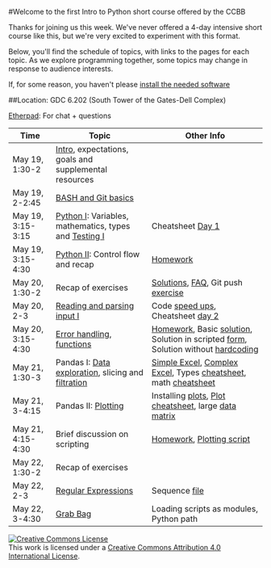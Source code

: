 #Welcome to the first Intro to Python short course offered by the CCBB

Thanks for joining us this week. We've never offered a 4-day intensive short course like this, but we're very excited to experiment with this format.

Below, you'll find the schedule of topics, with links to the pages for each topic. As we explore programming together, some topics may change in response to audience interests.

If, for some reason, you haven't please [install the needed software](hhttps://github.com/wrightaprilm/ccbb_pythonspring2014/blob/master/install.md)

##Location: GDC 6.202 (South Tower of the Gates-Dell Complex)

[Etherpad](https://etherpad.mozilla.org/H7ATPfwhrE): For chat + questions

|Time| Topic | Other Info | 
|-----|-----|-----|
|May 19, 1:30-2	| [Intro](https://github.com/wrightaprilm/ccbb_pythonspring2014/blob/master/intro.md), expectations, goals and supplemental resources	||	
|May 19, 2-2:45	| [BASH and Git basics](https://github.com/wrightaprilm/ccbb_pythonspring2014/blob/master/basics.md) | |	
|May 19, 3:15-3:15 | [Python I](https://github.com/wrightaprilm/ccbb_pythonspring2014/blob/master/python1.md): Variables, mathematics, types and [Testing I](https://github.com/wrightaprilm/ccbb_pythonspring2014/blob/master/testing.md) | Cheatsheet [Day 1](https://github.com/wrightaprilm/ccbb_pythonspring2014/blob/master/cheatsheet_day1.md)|
|May 19, 3:15-4:30 | [Python II](https://github.com/wrightaprilm/ccbb_pythonspring2014/blob/master/python2.md): Control flow and recap	| [Homework](https://github.com/wrightaprilm/ccbb_pythonspring2014/blob/master/homeworkmay19.md)|
|May 20, 1:30-2	| Recap of exercises | [Solutions](https://github.com/wrightaprilm/ccbb_pythonspring2014/blob/master/solutionMay19.md), [FAQ](https://github.com/wrightaprilm/ccbb_pythonspring2014/blob/master/FAQMay19.md), Git push [exercise](https://github.com/wrightaprilm/ccbb_pythonspring2014/blob/master/git_push.md) |
|May 20, 2-3 | [Reading and parsing input I](https://github.com/wrightaprilm/ccbb_pythonspring2014/blob/master/python3.md) |Code [speed ups](https://github.com/wrightaprilm/ccbb_pythonspring2014/blob/master/speed_ups.md), Cheatsheet [day 2](https://github.com/wrightaprilm/ccbb_pythonspring2014/blob/master/cheatsheet_day2.md) |
|May 20, 3:15-4:30 | [Error handling](https://github.com/wrightaprilm/ccbb_pythonspring2014/blob/master/exceptions.md), [functions](https://github.com/wrightaprilm/ccbb_pythonspring2014/blob/master/functions.md) | [Homework](https://github.com/wrightaprilm/ccbb_pythonspring2014/blob/master/homework_may20.md), Basic [solution](https://github.com/wrightaprilm/ccbb_pythonspring2014/blob/master/solutionMay20.md), Solution in scripted [form](https://github.com/wrightaprilm/ccbb_pythonspring2014/blob/master/solutionMay20.py), Solution without [hardcoding](https://github.com/wrightaprilm/ccbb_pythonspring2014/blob/master/solutionmay20_noHC.py) |
|May 21, 1:30-3 | Pandas I: [Data exploration](https://github.com/wrightaprilm/ccbb_pythonspring2014/blob/master/intro_pandas.md), slicing and [filtration](https://github.com/wrightaprilm/ccbb_pythonspring2014/blob/master/missing_data.md) | [Simple Excel](https://github.com/wrightaprilm/ccbb_pythonspring2014/blob/master/sites_simple.xlsx), [Complex Excel](https://github.com/wrightaprilm/ccbb_pythonspring2014/blob/master/sites_complicated.xlsx), Types [cheatsheet](https://github.com/wrightaprilm/ccbb_pythonspring2014/blob/master/types.md), math [cheatsheet](https://github.com/wrightaprilm/ccbb_pythonspring2014/blob/master/math.md)|
|May 21, 3-4:15 | Pandas II: [Plotting](https://github.com/wrightaprilm/ccbb_pythonspring2014/blob/master/plotting.md) |Installing [plots](https://github.com/wrightaprilm/ccbb_pythonspring2014/blob/master/install_ggplot.md), [Plot cheatsheet](https://github.com/wrightaprilm/ccbb_pythonspring2014/blob/master/plot_cheatsheet.md), large [data matrix](https://github.com/wrightaprilm/ccbb_pythonspring2014/blob/master/big_matrix.csv) |
|May 21, 4:15-4:30 | Brief discussion on scripting | [Homework](https://github.com/wrightaprilm/ccbb_pythonspring2014/blob/master/homeworkmay21.md), [Plotting script](https://github.com/wrightaprilm/ccbb_pythonspring2014/blob/master/plot.py) |
|May 22, 1:30-2 |  Recap of exercises	| |	
|May 22, 2-3 | [Regular Expressions](https://github.com/wrightaprilm/ccbb_pythonspring2014/blob/master/regex.md) | Sequence [file](https://github.com/wrightaprilm/ccbb_pythonspring2014/blob/master/sequences.txt) |
|May 22, 3-4:30 | [Grab Bag](https://github.com/wrightaprilm/ccbb_pythonspring2014/blob/master/oddsandends.md) | Loading scripts as modules, Python path|


<a rel="license" href="http://creativecommons.org/licenses/by/4.0/"><img alt="Creative Commons License" style="border-width:0" src="http://i.creativecommons.org/l/by/4.0/88x31.png" /></a><br />This work is licensed under a <a rel="license" href="http://creativecommons.org/licenses/by/4.0/">Creative Commons Attribution 4.0 International License</a>.

